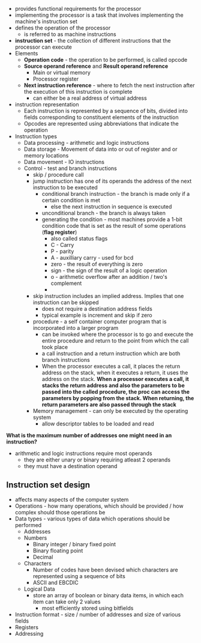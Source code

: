  - provides functional requirements for the processor
 - implementing the processor is a task that involves implementing the machine's instruction set
 - defines the operation of the processor
	 - is referred to as machine instructions
 - **instruction set** - the collection of different instructions that the processor can execute
 - Elements
	 - **Operation code** - the operation to be performed, is called opcode
	 - **Source operand reference** and **Result operand reference**
		 - Main or virtual memory
		 - Processor register
	 - **Next instruction reference** - where to fetch the next instruction after the execution of this instruction is complete
		 - can either be a real address of virtual address
 - instruction representation
	 - Each instruction is represented by a sequence of bits, divided into fields corresponding to constituent elements of the instruction
	 - Opcodes are represented using abbreviations that indicate the operation
 - Instruction types
	 - Data processing - arithmetic and logic instructions
	 - Data storage - Movement of data into or out of register and or memory locations
	 - Data movement - IO instructions
	 - Control - test and branch instructions
		 - skip / procedure call
		 - jump instruction has one of its operands the address of the next instruction to be executed
			 - conditional branch instruction - the branch is made only if a certain condition is met
				 - else the next instruction in sequence is executed
			 - unconditional branch - the branch is always taken
			 - generating the condition - most machines provide a 1-bit condition code that is set as the result of some operations (**flag register**)
				 - also called status flags
				 - C - Carry
				 - P - parity
				 - A - auxilliary carry - used for bcd
				 - zero - the result of everything is zero
				 - sign - the sign of the result of a logic operation
				 - o - arithmetic overflow after an addition / two's complement
				 - 
		 - skip instruction includes an implied address. Implies that one instruction can be skipped
			 - does not require a destination address fields
			 - typical example is increment and skip if zero
		 - procedure - a self container computer program that is incorporated into a larger program
			 - can be invoked where the processor is to go and execute the entire procedure and return to the point from which the call took place
			 - a call instruction and a return instruction which are both branch instructions
			 - When the processor executes a call, it places the return address on the stack, when it executes a return, it uses the address on the stack. **When a processor executes a call, it stacks the return address and also the parameters to be passed into the called procedure, the proc can access the parameters by popping from the stack.  When returning, the return parameters are also passed through the stack**
		 - Memory management - can only be executed by the  operating system
			 - allow descriptor tables to be loaded and read

**What is the maximum number of addresses one might need in an instruction?**
 - arithmetic and logic instructions require most operands
	 - they are either unary or binary requiring atleast 2 operands
	 - they must have a destination operand

## Instruction set design
 - affects many aspects of the computer system
 - Operations - how many operations, which should be provided / how complex should those operations be
 - Data types - various types of data which operations should be performed
	 - Addresses
	 - Numbers
		 - Binary integer / binary fixed point
		 - Binary floating point
		 - Decimal
	 - Characters
		 - Number of codes have been devised which characters are represented using a sequence of bits
		 - ASCII and EBCDIC
	 - Logical Data
		 - store an array of boolean or binary data items, in which each item can take only 2 values
			 - most efficiently stored using bitfields
 - Instruction format - size / number of addresses and size of various fields
 - Registers
 - Addressing